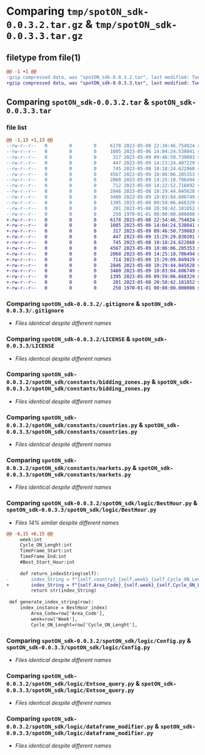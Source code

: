 # Comparing `tmp/spotON_sdk-0.0.3.2.tar.gz` & `tmp/spotON_sdk-0.0.3.3.tar.gz`

## filetype from file(1)

```diff
@@ -1 +1 @@
-gzip compressed data, was "spotON_sdk-0.0.3.2.tar", last modified: Tue May  9 14:25:27 2023, max compression
+gzip compressed data, was "spotON_sdk-0.0.3.3.tar", last modified: Tue May  9 15:29:24 2023, max compression
```

## Comparing `spotON_sdk-0.0.3.2.tar` & `spotON_sdk-0.0.3.3.tar`

### file list

```diff
@@ -1,13 +1,13 @@
--rw-r--r--   0        0        0     6178 2023-05-08 22:34:46.754824 spotON_sdk-0.0.3.2/.gitignore
--rw-r--r--   0        0        0     1085 2023-05-06 14:04:24.538041 spotON_sdk-0.0.3.2/LICENSE
--rw-r--r--   0        0        0      317 2023-05-09 09:46:50.739083 spotON_sdk-0.0.3.2/pyproject.toml
--rw-r--r--   0        0        0      447 2023-05-09 14:23:24.407229 spotON_sdk-0.0.3.2/spotON_sdk/__init__.py
--rw-r--r--   0        0        0      745 2023-05-08 10:18:24.622068 spotON_sdk-0.0.3.2/spotON_sdk/constants/bidding_zones.py
--rw-r--r--   0        0        0     4567 2023-05-09 10:06:06.205353 spotON_sdk-0.0.3.2/spotON_sdk/constants/countries.py
--rw-r--r--   0        0        0     2068 2023-05-09 14:25:18.706494 spotON_sdk-0.0.3.2/spotON_sdk/constants/markets.py
--rw-r--r--   0        0        0      712 2023-05-09 14:22:52.716892 spotON_sdk-0.0.3.2/spotON_sdk/logic/BestHour.py
--rw-r--r--   0        0        0     2846 2023-05-08 10:29:44.045628 spotON_sdk-0.0.3.2/spotON_sdk/logic/Config.py
--rw-r--r--   0        0        0     3480 2023-05-09 10:03:04.606749 spotON_sdk-0.0.3.2/spotON_sdk/logic/Entsoe_query.py
--rw-r--r--   0        0        0     1395 2023-05-09 09:59:06.668329 spotON_sdk-0.0.3.2/spotON_sdk/logic/dataframe_modifier.py
--rw-r--r--   0        0        0      201 2023-05-08 20:50:42.181852 spotON_sdk-0.0.3.2/tests/test.py
--rw-r--r--   0        0        0      250 1970-01-01 00:00:00.000000 spotON_sdk-0.0.3.2/PKG-INFO
+-rw-r--r--   0        0        0     6178 2023-05-08 22:34:46.754824 spotON_sdk-0.0.3.3/.gitignore
+-rw-r--r--   0        0        0     1085 2023-05-06 14:04:24.538041 spotON_sdk-0.0.3.3/LICENSE
+-rw-r--r--   0        0        0      317 2023-05-09 09:46:50.739083 spotON_sdk-0.0.3.3/pyproject.toml
+-rw-r--r--   0        0        0      447 2023-05-09 15:29:20.830201 spotON_sdk-0.0.3.3/spotON_sdk/__init__.py
+-rw-r--r--   0        0        0      745 2023-05-08 10:18:24.622068 spotON_sdk-0.0.3.3/spotON_sdk/constants/bidding_zones.py
+-rw-r--r--   0        0        0     4567 2023-05-09 10:06:06.205353 spotON_sdk-0.0.3.3/spotON_sdk/constants/countries.py
+-rw-r--r--   0        0        0     2068 2023-05-09 14:25:18.706494 spotON_sdk-0.0.3.3/spotON_sdk/constants/markets.py
+-rw-r--r--   0        0        0      714 2023-05-09 15:29:09.049429 spotON_sdk-0.0.3.3/spotON_sdk/logic/BestHour.py
+-rw-r--r--   0        0        0     2846 2023-05-08 10:29:44.045628 spotON_sdk-0.0.3.3/spotON_sdk/logic/Config.py
+-rw-r--r--   0        0        0     3480 2023-05-09 10:03:04.606749 spotON_sdk-0.0.3.3/spotON_sdk/logic/Entsoe_query.py
+-rw-r--r--   0        0        0     1395 2023-05-09 09:59:06.668329 spotON_sdk-0.0.3.3/spotON_sdk/logic/dataframe_modifier.py
+-rw-r--r--   0        0        0      201 2023-05-08 20:50:42.181852 spotON_sdk-0.0.3.3/tests/test.py
+-rw-r--r--   0        0        0      250 1970-01-01 00:00:00.000000 spotON_sdk-0.0.3.3/PKG-INFO
```

### Comparing `spotON_sdk-0.0.3.2/.gitignore` & `spotON_sdk-0.0.3.3/.gitignore`

 * *Files identical despite different names*

### Comparing `spotON_sdk-0.0.3.2/LICENSE` & `spotON_sdk-0.0.3.3/LICENSE`

 * *Files identical despite different names*

### Comparing `spotON_sdk-0.0.3.2/spotON_sdk/constants/bidding_zones.py` & `spotON_sdk-0.0.3.3/spotON_sdk/constants/bidding_zones.py`

 * *Files identical despite different names*

### Comparing `spotON_sdk-0.0.3.2/spotON_sdk/constants/countries.py` & `spotON_sdk-0.0.3.3/spotON_sdk/constants/countries.py`

 * *Files identical despite different names*

### Comparing `spotON_sdk-0.0.3.2/spotON_sdk/constants/markets.py` & `spotON_sdk-0.0.3.3/spotON_sdk/constants/markets.py`

 * *Files identical despite different names*

### Comparing `spotON_sdk-0.0.3.2/spotON_sdk/logic/BestHour.py` & `spotON_sdk-0.0.3.3/spotON_sdk/logic/BestHour.py`

 * *Files 14% similar despite different names*

```diff
@@ -6,15 +6,15 @@
     week:int
     Cycle_ON_Lenght:int
     TimeFrame_Start:int
     TimeFrame_End:int
     #Best_Start_Hour:int
 
     def return_indexString(self):
-        index_String = f"{self.country}_{self.week}_{self.Cycle_ON_Lenght}_{self.TimeFrame_Start}_{self.TimeFrame_End}"
+        index_String = f"{self.Area_Code}_{self.week}_{self.Cycle_ON_Lenght}_{self.TimeFrame_Start}_{self.TimeFrame_End}"
         return str(index_String)
     
 def generate_index_string(row):
     index_instance = BestHour_index(
         Area_Code=row['Area_Code'],
         week=row['Week'],
         Cycle_ON_Lenght=row['Cycle_ON_Lenght'],
```

### Comparing `spotON_sdk-0.0.3.2/spotON_sdk/logic/Config.py` & `spotON_sdk-0.0.3.3/spotON_sdk/logic/Config.py`

 * *Files identical despite different names*

### Comparing `spotON_sdk-0.0.3.2/spotON_sdk/logic/Entsoe_query.py` & `spotON_sdk-0.0.3.3/spotON_sdk/logic/Entsoe_query.py`

 * *Files identical despite different names*

### Comparing `spotON_sdk-0.0.3.2/spotON_sdk/logic/dataframe_modifier.py` & `spotON_sdk-0.0.3.3/spotON_sdk/logic/dataframe_modifier.py`

 * *Files identical despite different names*

